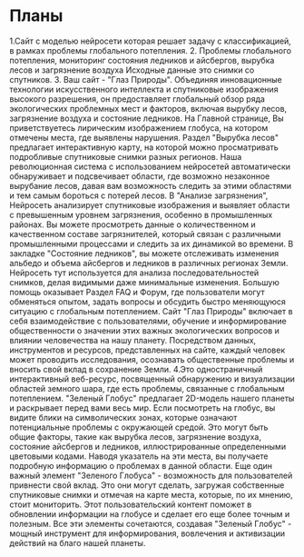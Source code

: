 # Планы
1.Сайт с моделью нейросети которая решает задачу с классификацией, в рамках проблемы глобального потепления.
2. Проблемы глобального потепления, мониторинг состояния ледников и айсбергов, вырубка лесов и загрязнение воздуха
Исходные данные это снимки со спутников.
3. Ваш сайт - "Глаз Природы". Объединяя инновационные технологии искусственного интеллекта и спутниковые изображения высокого разрешения, он предоставляет глобальный обзор ряда экологических проблемных мест и факторов, включая вырубку лесов, загрязнение воздуха и состояние ледников.
На Главной странице, Вы приветствуетесь лирическим изображением глобуса, на котором отмечены места, где выявлены нарушения.
Раздел "Вырубка лесов" предлагает интерактивную карту, на которой можно просматривать подробливые спутниковые снимки разных регионов. Наша революционная система с использованием нейросетей автоматически обнаруживает и подсвечивает области, где возможно незаконное вырубание лесов, давая вам возможность следить за этими областями и тем самым бороться с потерей лесов.
В "Анализе загрязнения", Нейросеть анализирует спутниковые изображения и выявляет области с превышенным уровнем загрязнения, особенно в промышленных районах. Вы можете просмотреть данные о количественном и качественном составе загрязнителей, который связан с различными промышленными процессами и следить за их динамикой во времени.
В закладке "Состояние ледников", вы можете отслеживать изменения альбедо и объема айсбергов и ледников в различных регионах Земли. Нейросеть тут используется для анализа последовательностей снимков, делая видимыми даже минимальные изменения.
Большую помощь оказывает Раздел FAQ и Форум, где пользователи могут обменяться опытом, задать вопросы и обсудить быстро меняющуюся ситуацию с глобальным потеплением.
Сайт "Глаз Природы" включает в себя взаимодействие с пользователями, обучение и информирование общественности о значении этих важных экологических вопросов и влиянии человечества на нашу планету. Посредством данных, инструментов и ресурсов, представленных на сайте, каждый человек может проводить исследования, осознавать общественные проблемы и вносить свой вклад в сохранение Земли.
4.Это одностраничный интерактивный веб-ресурс, посвященный обнаружению и визуализации областей земного шара, где есть проблемы, связанные с глобальным потеплением.
"Зеленый Глобус" предлагает 2D-модель нашего планеты и раскрывает перед вами весь мир.
Если посмотреть на глобус, вы видите блики на символических зонах, которые означают потенциальные проблемы с окружающей средой. Это могут быть общие факторы, такие как вырубка лесов, загрязнение воздуха, состояние айсбергов и ледников, иллюстрированные определенными цветовыми кодами. Наводя указатель на эти места, вы получаете подробную информацию о проблемах в данной области.
Еще один важный элемент "Зеленого Глобуса" - возможность для пользователей привнести свой вклад. Это они могут сделать, загружая собственные спутниковые снимки и отмечая на карте места, которые, по их мнению, стоит мониторить. Этот пользовательский контент поможет в обновлении информации на глобусе и сделает его еще более точным и полезным.
Все эти элементы сочетаются, создавая "Зеленый Глобус" - мощный инструмент для информирования, вовлечения и активизации действий на благо нашей планеты.
